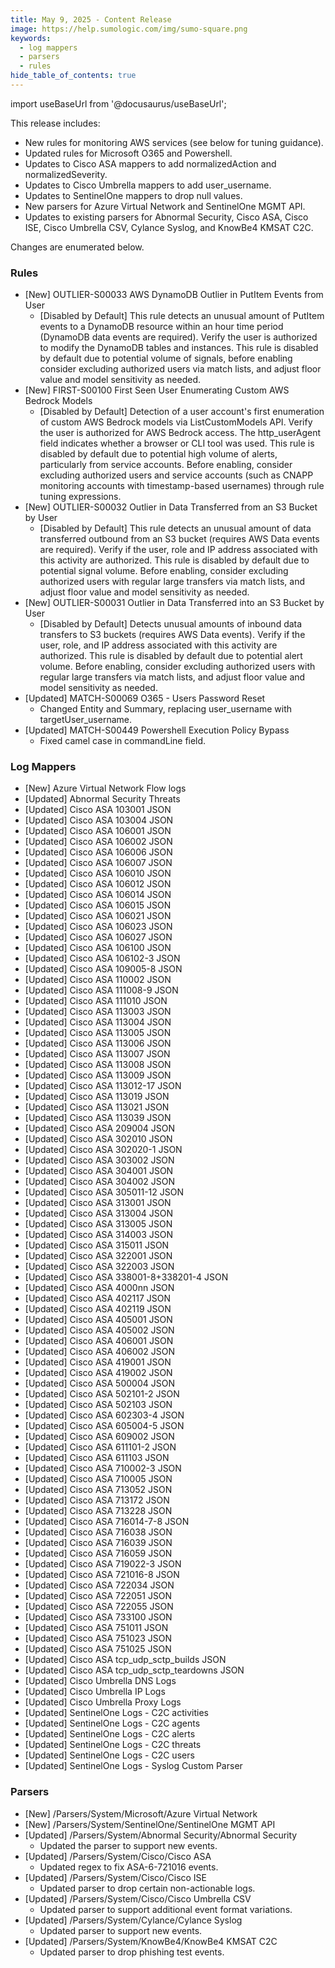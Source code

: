 ```yaml
---
title: May 9, 2025 - Content Release
image: https://help.sumologic.com/img/sumo-square.png
keywords:
  - log mappers
  - parsers
  - rules
hide_table_of_contents: true    
---
```


import useBaseUrl from '@docusaurus/useBaseUrl';

This release includes:
- New rules for monitoring AWS services (see below for tuning guidance).
- Updated rules for Microsoft O365 and Powershell.
- Updates to Cisco ASA mappers to add normalizedAction and normalizedSeverity.
- Updates to Cisco Umbrella mappers to add user_username.
- Updates to SentinelOne mappers to drop null values.
- New parsers for Azure Virtual Network and SentinelOne MGMT API.
- Updates to existing parsers for Abnormal Security, Cisco ASA, Cisco ISE, Cisco Umbrella CSV, Cylance Syslog, and KnowBe4 KMSAT C2C.

Changes are enumerated below.

### Rules
- [New] OUTLIER-S00033 AWS DynamoDB Outlier in PutItem Events from User
    - [Disabled by Default] This rule detects an unusual amount of PutItem events to a DynamoDB resource within an hour time period (DynamoDB data events are required). Verify the user is authorized to modify the DynamoDB tables and instances. This rule is disabled by default due to potential volume of signals, before enabling consider excluding authorized users via match lists, and adjust floor value and model sensitivity as needed.
- [New] FIRST-S00100 First Seen User Enumerating Custom AWS Bedrock Models
    - [Disabled by Default] Detection of a user account's first enumeration of custom AWS Bedrock models via ListCustomModels API. Verify the user is authorized for AWS Bedrock access. The http_userAgent field indicates whether a browser or CLI tool was used. This rule is disabled by default due to potential high volume of alerts, particularly from service accounts. Before enabling, consider excluding authorized users and service accounts (such as CNAPP monitoring accounts with timestamp-based usernames) through rule tuning expressions.
- [New] OUTLIER-S00032 Outlier in Data Transferred from an S3 Bucket by User
    - [Disabled by Default] This rule detects an unusual amount of data transferred outbound from an S3 bucket (requires AWS Data events are required). Verify if the user, role and IP address associated with this activity are authorized. This rule is disabled by default due to potential signal volume. Before enabling, consider excluding authorized users with regular large transfers via match lists, and adjust floor value and model sensitivity as needed.
- [New] OUTLIER-S00031 Outlier in Data Transferred into an S3 Bucket by User
    - [Disabled by Default] Detects unusual amounts of inbound data transfers to S3 buckets (requires AWS Data events). Verify if the user, role, and IP address associated with this activity are authorized. This rule is disabled by default due to potential alert volume. Before enabling, consider excluding authorized users with regular large transfers via match lists, and adjust floor value and model sensitivity as needed.
- [Updated] MATCH-S00069 O365 - Users Password Reset
    - Changed Entity and Summary, replacing user_username with targetUser_username.
- [Updated] MATCH-S00449 Powershell Execution Policy Bypass
    - Fixed camel case in commandLine field.

### Log Mappers
- [New] Azure Virtual Network Flow logs
- [Updated] Abnormal Security Threats
- [Updated] Cisco ASA 103001 JSON
- [Updated] Cisco ASA 103004 JSON
- [Updated] Cisco ASA 106001 JSON
- [Updated] Cisco ASA 106002 JSON
- [Updated] Cisco ASA 106006 JSON
- [Updated] Cisco ASA 106007 JSON
- [Updated] Cisco ASA 106010 JSON
- [Updated] Cisco ASA 106012 JSON
- [Updated] Cisco ASA 106014 JSON
- [Updated] Cisco ASA 106015 JSON
- [Updated] Cisco ASA 106021 JSON
- [Updated] Cisco ASA 106023 JSON
- [Updated] Cisco ASA 106027 JSON
- [Updated] Cisco ASA 106100 JSON
- [Updated] Cisco ASA 106102-3 JSON
- [Updated] Cisco ASA 109005-8 JSON
- [Updated] Cisco ASA 110002 JSON
- [Updated] Cisco ASA 111008-9 JSON
- [Updated] Cisco ASA 111010 JSON
- [Updated] Cisco ASA 113003 JSON
- [Updated] Cisco ASA 113004 JSON
- [Updated] Cisco ASA 113005 JSON
- [Updated] Cisco ASA 113006 JSON
- [Updated] Cisco ASA 113007 JSON
- [Updated] Cisco ASA 113008 JSON
- [Updated] Cisco ASA 113009 JSON
- [Updated] Cisco ASA 113012-17 JSON
- [Updated] Cisco ASA 113019 JSON
- [Updated] Cisco ASA 113021 JSON
- [Updated] Cisco ASA 113039 JSON
- [Updated] Cisco ASA 209004 JSON
- [Updated] Cisco ASA 302010 JSON
- [Updated] Cisco ASA 302020-1 JSON
- [Updated] Cisco ASA 303002 JSON
- [Updated] Cisco ASA 304001 JSON
- [Updated] Cisco ASA 304002 JSON
- [Updated] Cisco ASA 305011-12 JSON
- [Updated] Cisco ASA 313001 JSON
- [Updated] Cisco ASA 313004 JSON
- [Updated] Cisco ASA 313005 JSON
- [Updated] Cisco ASA 314003 JSON
- [Updated] Cisco ASA 315011 JSON
- [Updated] Cisco ASA 322001 JSON
- [Updated] Cisco ASA 322003 JSON
- [Updated] Cisco ASA 338001-8+338201-4 JSON
- [Updated] Cisco ASA 4000nn JSON
- [Updated] Cisco ASA 402117 JSON
- [Updated] Cisco ASA 402119 JSON
- [Updated] Cisco ASA 405001 JSON
- [Updated] Cisco ASA 405002 JSON
- [Updated] Cisco ASA 406001 JSON
- [Updated] Cisco ASA 406002 JSON
- [Updated] Cisco ASA 419001 JSON
- [Updated] Cisco ASA 419002 JSON
- [Updated] Cisco ASA 500004 JSON
- [Updated] Cisco ASA 502101-2 JSON
- [Updated] Cisco ASA 502103 JSON
- [Updated] Cisco ASA 602303-4 JSON
- [Updated] Cisco ASA 605004-5 JSON
- [Updated] Cisco ASA 609002 JSON
- [Updated] Cisco ASA 611101-2 JSON
- [Updated] Cisco ASA 611103 JSON
- [Updated] Cisco ASA 710002-3 JSON
- [Updated] Cisco ASA 710005 JSON
- [Updated] Cisco ASA 713052 JSON
- [Updated] Cisco ASA 713172 JSON
- [Updated] Cisco ASA 713228 JSON
- [Updated] Cisco ASA 716014-7-8 JSON
- [Updated] Cisco ASA 716038 JSON
- [Updated] Cisco ASA 716039 JSON
- [Updated] Cisco ASA 716059 JSON
- [Updated] Cisco ASA 719022-3 JSON
- [Updated] Cisco ASA 721016-8 JSON
- [Updated] Cisco ASA 722034 JSON
- [Updated] Cisco ASA 722051 JSON
- [Updated] Cisco ASA 722055 JSON
- [Updated] Cisco ASA 733100 JSON
- [Updated] Cisco ASA 751011 JSON
- [Updated] Cisco ASA 751023 JSON
- [Updated] Cisco ASA 751025 JSON
- [Updated] Cisco ASA tcp_udp_sctp_builds JSON
- [Updated] Cisco ASA tcp_udp_sctp_teardowns JSON
- [Updated] Cisco Umbrella DNS Logs
- [Updated] Cisco Umbrella IP Logs
- [Updated] Cisco Umbrella Proxy Logs
- [Updated] SentinelOne Logs - C2C activities
- [Updated] SentinelOne Logs - C2C agents
- [Updated] SentinelOne Logs - C2C alerts
- [Updated] SentinelOne Logs - C2C threats
- [Updated] SentinelOne Logs - C2C users
- [Updated] SentinelOne Logs - Syslog Custom Parser

### Parsers
- [New] /Parsers/System/Microsoft/Azure Virtual Network
- [New] /Parsers/System/SentinelOne/SentinelOne MGMT API
- [Updated] /Parsers/System/Abnormal Security/Abnormal Security
    - Updated the parser to support new events.
- [Updated] /Parsers/System/Cisco/Cisco ASA
    - Updated regex to fix ASA-6-721016 events.
- [Updated] /Parsers/System/Cisco/Cisco ISE
    - Updated parser to drop certain non-actionable logs.
- [Updated] /Parsers/System/Cisco/Cisco Umbrella CSV
    - Updated parser to support additional event format variations.
- [Updated] /Parsers/System/Cylance/Cylance Syslog
    - Updated parser to support new events.
- [Updated] /Parsers/System/KnowBe4/KnowBe4 KMSAT C2C
    - Updated parser to drop phishing test events.